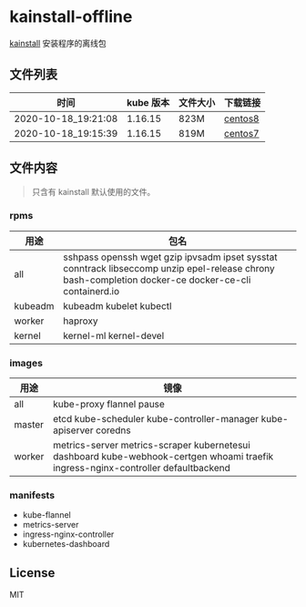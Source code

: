 # kainstall-offline

[kainstall](https://github.com/lework/kainstall) 安装程序的离线包



## 文件列表

| 时间 | kube 版本 | 文件大小 | 下载链接 |
| --------- | -------- | ----------- | ----------- |
| 2020-10-18_19:21:08 | 1.16.15 | 823M | [centos8](http://kainstall.oss-cn-shanghai.aliyuncs.com/1.16.15/centos8.tgz) |
| 2020-10-18_19:15:39 | 1.16.15 | 819M | [centos7](http://kainstall.oss-cn-shanghai.aliyuncs.com/1.16.15/centos7.tgz) |



## 文件内容

> 只含有 kainstall 默认使用的文件。

### rpms

| 用途    | 包名                                                         |
| ------- | ------------------------------------------------------------ |
| all     | sshpass openssh wget gzip ipvsadm ipset sysstat conntrack libseccomp unzip epel-release chrony bash-completion docker-ce docker-ce-cli containerd.io |
| kubeadm | kubeadm kubelet  kubectl                                     |
| worker  | haproxy                                                      |
| kernel  | kernel-ml kernel-devel                                       |

### images

| 用途   | 镜像                                                         |
| ------ | ------------------------------------------------------------ |
| all    | kube-proxy flannel pause                                     |
| master | etcd kube-scheduler kube-controller-manager kube-apiserver coredns |
| worker | metrics-server metrics-scraper kubernetesui dashboard kube-webhook-certgen whoami traefik ingress-nginx-controller defaultbackend |

### manifests

- kube-flannel
- metrics-server
- ingress-nginx-controller
- kubernetes-dashboard


## License

MIT
